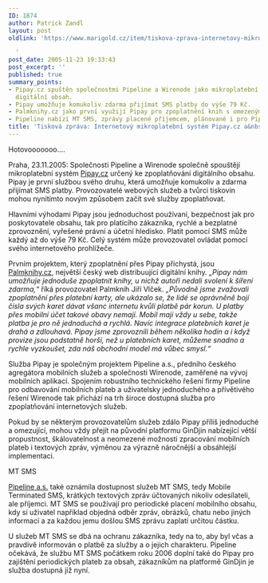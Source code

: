 ```yaml
---
ID: 1874
author: Patrick Zandl
layout: post
oldlink: 'https://www.marigold.cz/item/tiskova-zprava-internetovy-mikroplatebni-system-pipay-cz-a-mt-sms

  '
post_date: 2005-11-23 19:33:43
post_excerpt: ''
published: true
summary_points:
- Pipay.cz spuštěn společnostmi Pipeline a Wirenode jako mikroplatební systém pro
  digitální obsah.
- Pipay umožňuje komukoliv zdarma přijímat SMS platby do výše 79 Kč.
- Palmknihy.cz jako první využijí Pipay pro zpoplatnění knih s omezeným šířením.
- Pipeline nabízí MT SMS, zprávy placené příjemcem, plánované i pro Pipay.
title: 'Tisková zpráva: Internetový mikroplatební systém Pipay.cz a&nbsp;MT SMS'
---
```


<p>Hotovooooooo....</p>

<p>Praha, 23.11.2005: Společnosti Pipeline a Wirenode společně spouštějí mikroplatební systém <a href="http://www.pipay.cz">Pipay.cz</a>  určený ke zpoplatňování digitálního obsahu. Pipay je první službou svého druhu, která umožňuje komukoliv a zdarma přijímat SMS platby. Provozovatelé webových služeb a tvůrci tiskovin mohou nynítímto novým způsobem začít své služby zpoplatňovat.</p>

<p>Hlavními výhodami Pipay jsou jednoduchost používaní, bezpečnost jak pro poskytovatele obsahu, tak pro platícího zákazníka, rychlé a bezplatné zprovoznění, vyřešené právní a účetní hledisko. Platit pomocí SMS může každý až do výše 79 Kč. Celý systém může provozovatel ovládat pomocí svého internetového prohlížeče.</p>

<p>Prvním projektem, který zpoplatnění přes Pipay přichystá, jsou <a href="http://www.palmknihy.cz">Palmknihy.cz</a>, největší český web distribuující digitální knihy. <em>„Pipay nám umožňuje jednoduše zpoplatnit knihy, u nichž autoři nedali svolení k šíření zdarma,“</em> říká provozovatel Palmknih Jiří Vlček. <em>„Původně jsme zvažovali zpoplatnění přes platební karty, ale ukázalo se, že lidé se oprávněně bojí čísla svých karet dávat všanc internetu kvůli platbě pár korun. U platby přes mobilní účet takové obavy nemají. Mobil mají vždy u sebe, takže platba je pro ně jednoduchá a rychlá. Navíc integrace platebních karet je drahá a zdlouhavá. Pipay jsme zprovoznili během několika hodin a i když provize jsou podstatně horší, než u platebních karet, můžeme snadno a rychle vyzkoušet, zda náš obchodní model má vůbec smysl.“</em></p>

<p>Služba Pipay je společným projektem Pipeline a.s., předního českého agregátora mobilních služeb a společnosti Wirenode, zaměřené na vývoj mobilních aplikací. Spojením robustního technického řešení firmy Pipeline pro odbavování mobilních plateb a uživatelsky jednoduchého a přívětivého řešení Wirenode tak přichází na trh široce dostupná služba pro zpoplatňování internetových služeb. </p>

<p>Pokud by se některým provozovatelům služeb zdálo Pipay příliš jednoduché a omezující, mohou vždy přejít na původní platformu GinDjin nabízející větší propustnost, škálovatelnost a neomezené možnosti zpracování mobilních plateb i textových zpráv, výměnou za výrazně náročnější a obsáhlejší implementaci. </p>

<p>MT SMS</p>

<p><a href="http://www.pipeline.cz">Pipeline a.s.</a> také oznámila dostupnost služeb MT SMS, tedy Mobile Terminated SMS, krátkých textových zpráv účtovaných nikoliv odesílateli, ale příjemci. MT SMS se používají pro periodické placení mobilního obsahu, kdy si uživatel například objedná odběr zpráv, obrázků, chatu nebo jiných informací a za každou jemu došlou SMS zprávu zaplatí určitou částku. </p>

<p>U služeb MT SMS se dbá na ochranu zákazníka, tedy na to, aby byl včas a pravdivě informován o platbě za služby a o jejich charakteru. Pipeline očekává, že službu MT SMS počátkem roku 2006 doplní také do Pipay pro zajištění periodických plateb za obsah, zákazníkům na platformě GinDjin je služba dostupná již nyní.
</p>